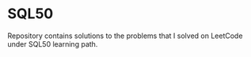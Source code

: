 # SQL50
Repository contains solutions to the problems that I solved on LeetCode under SQL50 learning path.
